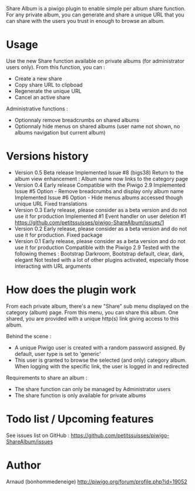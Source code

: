 Share Album is a piwigo plugin to enable simple per album share function.
For any private album, you can generate and share a unique URL that you can share with the users you trust in enough to browse an album.
# Usage
Use the new Share function available on private albums (for administrator users only).
From this function, you can : 
* Create a new share
* Copy share URL to clipboad
* Regenerate the unique URL
* Cancel an active share

Administrative functions : 
* Optionnaly remove breadcrumbs on shared albums
* Optionnaly hide menus on shared albums (user name not shown, no albums navigation but current album)

# Versions history
* Version 0.5 Beta release
			  Implemented Issue #8 (bigs38) Return to the album view enhancement : Album name now links to the category page
* Version 0.4 Early release
			  Compatible with the Piwigo 2.9
			  Implemented Issue #5 Option - Remove breadcrumbs and display only album name
			  Implemented Issue #6 Option - Hide menus albums accessed though unique URL
			  Fixed translations
* Version 0.3 Early release, please consider as a beta version and do not use it for production
			  Implemented #1 Event handler on user deletion #1 https://github.com/petitssuisses/piwigo-ShareAlbum/issues/1
* Version 0.2 Early release, please consider as a beta version and do not use it for production. Fixed package
* Version 0.1 Early release, please consider as a beta version and do not use it for production
			  Compatible with the Piwigo 2.9
			  Tested with the following themes : Bootstrap Darkroom, Bootstrap default, clear, dark, elegant
			  Not tested with a lot of other plugins activated, especially those interacting with URL arguments
			  
# How does the plugin work
From each private album, there's a new "Share" sub menu displayed on the category (album) page.
From this menu, you can share this album.
One shared, you are provided with a unique http(s) link giving access to this album.

Behind the scene :
* A unique Piwigo user is created with a random password assigned. By default, user type is set to 'generic' 
* This user is granted to browse the selected (and only) category album. When logging with the specific link, the user is logged in and redirected

Requirements to share an album : 
- The share function can only be managed by Administrator users
- The share function is only available for private albums

# Todo list / Upcoming features
See issues list on GitHub : https://github.com/petitssuisses/piwigo-ShareAlbum/issues

# Author 
Arnaud (bonhommedeneige) http://piwigo.org/forum/profile.php?id=19052